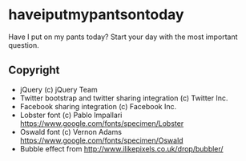 # haveiputmypantsontoday
Have I put on my pants today? Start your day with the most important question.

## Copyright

* jQuery (c) jQuery Team
* Twitter bootstrap and twitter sharing integration (c) Twitter Inc.
* Facebook sharing integration (c) Facebook Inc.
* Lobster font (c) Pablo Impallari https://www.google.com/fonts/specimen/Lobster
* Oswald font (c) Vernon Adams https://www.google.com/fonts/specimen/Oswald
* Bubble effect from http://www.ilikepixels.co.uk/drop/bubbler/
